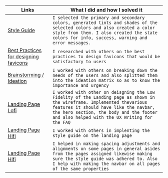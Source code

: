
| Links                           | What I did and how I solved it                                                                                              |
| ------------------------------ | -------------------------------------------------------------------------------------------------------- |
|  <a href="https://www.figma.com/file/m7bJFJCSTaLcm7APr3gs9W/Style-Guides?node-id=0%3A1">Style Guide </a>    | `I selected the primary and secondary colors, generated tints and shades of the selected colors and also created a color style from them. I also created the state colors for info, success, warning and error messages.`
|  <a href="https://docs.google.com/document/d/1J7jvr_cC2xHMY3fqC1iIx4ISejJeYngvs3YTUyIvJDg/edit?usp=sharing" target="_blank">Best Practices for designing favicons </a>    | `I researched with others on the best practices to design favicons that would be satisfactory to users`
|  <a href="https://www.figma.com/file/0WSIB3uA6NlNnvhmYq7gaI/BRAINSTORMING%2F-IDEATION?node-id=0%3A1">Brainstorming / Ideation </a>    | `I worked with others on breaking down the needs of the users and also splitted them into the ideation matrix so as to know the importance and urgency`
|  <a href="https://www.figma.com/file/jqWBqvfGdXFWfqrzUSyj7e/Landing-Page-Lofi?node-id=0%3A1" target="_blank">Landing Page Lofi </a>    | `I worked with other on deisgning the Low Fidelity of the Landing page as shown in the wireframe. Implemented thevarious features it should have like the navbar, the hero section, the body and the footer and also helped with the UX Writing for the FAQ`
|  <a href="https://www.figma.com/file/2VkwRHVQzGRPjvpTzJKnjo/LANDING-PAGE-HIGH-FIDELITY?node-id=0%3A1">Landing Page Hifi </a>    | `I worked with others in implenting the style guide on the landing page`
|  <a href="https://www.figma.com/file/2VkwRHVQzGRPjvpTzJKnjo/LANDING-PAGE-HIGH-FIDELITY?node-id=0%3A1">Landing Page Hifi </a>    | `I helped in making spacing adjustments and alignments on some pages in general asides from the pages assigned likewise making sure the style guide was adhered to. Also I help with making the navbar on all pages of the same properties`
